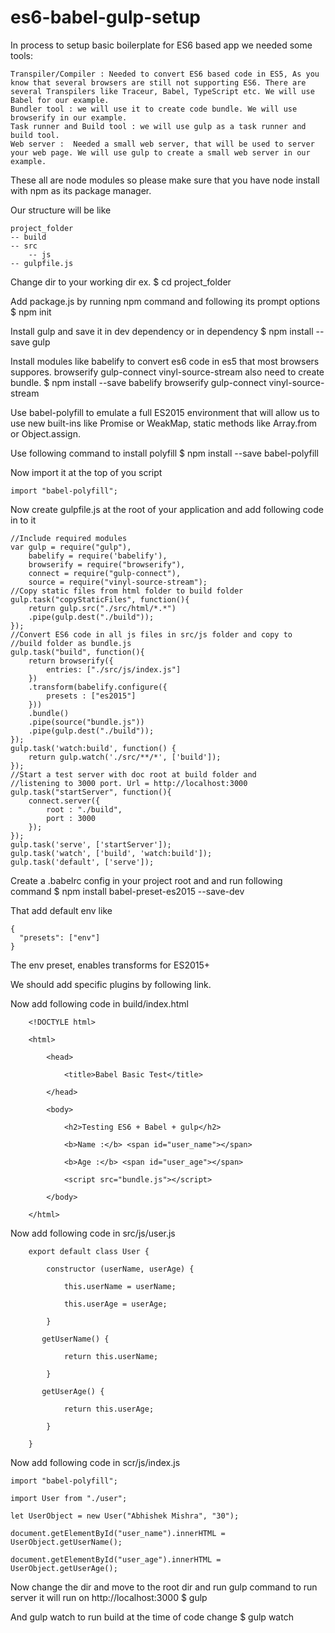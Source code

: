 # es6-babel-gulp-setup
In process to setup basic boilerplate for ES6 based app we needed some tools:

    Transpiler/Compiler : Needed to convert ES6 based code in ES5, As you know that several browsers are still not supporting ES6. There are several Transpilers like Traceur, Babel, TypeScript etc. We will use Babel for our example.
    Bundler tool : we will use it to create code bundle. We will use browserify in our example.
    Task runner and Build tool : we will use gulp as a task runner and build tool.
    Web server :  Needed a small web server, that will be used to server your web page. We will use gulp to create a small web server in our example.

These all are node modules so please make sure that you have node install with npm as its package manager.

Our structure will be like

    project_folder
    -- build
    -- src
        -- js
    -- gulpfile.js

Change dir to your working dir ex.
$ cd project_folder

Add package.js by running npm command and following its prompt options
$ npm init

Install gulp and save it in dev dependency or in dependency
$ npm install --save gulp

Install modules like babelify to convert es6 code in es5 that most browsers suppores. browserify gulp-connect vinyl-source-stream also need to create bundle.
$ npm install --save babelify browserify gulp-connect vinyl-source-stream

Use babel-polyfill to emulate a full ES2015 environment that will allow us to use new built-ins like Promise or WeakMap, static methods like Array.from or Object.assign.

Use following command to install polyfill
$ npm install --save babel-polyfill

Now import it at the top of you script

    import "babel-polyfill";

Now create gulpfile.js at the root of your application and add following code in to it

    //Include required modules
    var gulp = require("gulp"),
        babelify = require('babelify'),
        browserify = require("browserify"),
        connect = require("gulp-connect"),
        source = require("vinyl-source-stream");
    //Copy static files from html folder to build folder
    gulp.task("copyStaticFiles", function(){
        return gulp.src("./src/html/*.*")
        .pipe(gulp.dest("./build"));
    });
    //Convert ES6 code in all js files in src/js folder and copy to
    //build folder as bundle.js
    gulp.task("build", function(){
        return browserify({
            entries: ["./src/js/index.js"]
        })
        .transform(babelify.configure({
            presets : ["es2015"]
        }))
        .bundle()
        .pipe(source("bundle.js"))
        .pipe(gulp.dest("./build"));
    });
    gulp.task('watch:build', function() {
        return gulp.watch('./src/**/*', ['build']);
    });
    //Start a test server with doc root at build folder and
    //listening to 3000 port. Url = http://localhost:3000
    gulp.task("startServer", function(){
        connect.server({
            root : "./build",
            port : 3000
        });
    });
    gulp.task('serve', ['startServer']);
    gulp.task('watch', ['build', 'watch:build']);
    gulp.task('default', ['serve']);


Create a .babelrc config in your project root and and run following command
$ npm install babel-preset-es2015 --save-dev

That add default env like

    {
      "presets": ["env"]
    }

The env preset, enables transforms for ES2015+

We should add specific plugins by following link.

Now add following code in build/index.html

        <!DOCTYLE html>

        <html>

            <head>

                <title>Babel Basic Test</title>

            </head>

            <body>

                <h2>Testing ES6 + Babel + gulp</h2>

                <b>Name :</b> <span id="user_name"></span>

                <b>Age :</b> <span id="user_age"></span>

                <script src="bundle.js"></script>

            </body>

        </html>


Now add following code in src/js/user.js

        export default class User {

            constructor (userName, userAge) {

                this.userName = userName;

                this.userAge = userAge;

            }

           getUserName() {

                return this.userName;

            }

           getUserAge() {

                return this.userAge;

            }

        }

Now add following code in scr/js/index.js

    import "babel-polyfill";

    import User from "./user";

    let UserObject = new User("Abhishek Mishra", "30");

    document.getElementById("user_name").innerHTML = UserObject.getUserName();

    document.getElementById("user_age").innerHTML = UserObject.getUserAge();


Now change the dir and move to the root dir and run gulp command to run server it will run on http://localhost:3000
$ gulp

And gulp watch to run build at the time of code change
$ gulp watch